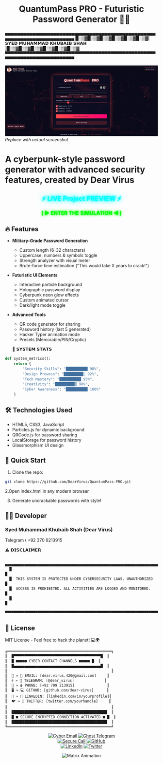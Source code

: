 
<h1><div align="center">QuantumPass PRO - Futuristic Password Generator 🚀🔮</div></h1>
▄▄▄▄▄▄▄▄▄▄▄▄▄▄▄▄▄▄▄▄▄▄▄▄▄▄▄▄▄▄▄▄▄▄▄▄▄▄▄▄▄▄▄▄▄▄▄▄▄▄▄▄▄▄▄▄▄▄▄▄▄▄▄▄▄▄▄▄▄▄▄▄▄
█░▒▓█░▒▓█░▒▓█░▒▓█░▒▓█░▒▓[ 𝗦𝗬𝗘𝗗 𝗠𝗨𝗛𝗔𝗠𝗠𝗔𝗗 𝗞𝗛𝗨𝗕𝗔𝗜𝗕 𝗦𝗛𝗔𝗛 ]█░▒▓█░▒▓█░▒▓█░▒▓█░▒▓█░▒▓
▀▀▀▀▀▀▀▀▀▀▀▀▀▀▀▀▀▀▀▀▀▀▀▀▀▀▀▀▀▀▀▀▀▀▀▀▀▀▀▀▀▀▀▀▀▀▀▀▀▀▀▀▀▀▀▀▀▀▀▀▀▀▀▀▀▀▀▀▀▀▀▀▀

![QuantumPass Screenshot](https://raw.githubusercontent.com/DearVirussir/QuantumPass-PRO/refs/heads/main/pass.JPG) *Replace with actual screenshot*

**<h1>A cyberpunk-style password generator with advanced security features, created by Dear Virus</h1>**


<h2 align="center">
  <span style="color: #0ff; text-shadow: 0 0 5px #0ff, 0 0 10px #0ff, 0 0 20px #0ff;">⚡ LIVE Project PREVIEW ⚡</span>
</h2>

<p align="center">
  <a href="https://quantumpass-pro.netlify.app/" style="color: #0f0; text-decoration: none; font-weight: bold; font-size: 1.2em; text-shadow: 0 0 5px #0f0, 0 0 10px #0f0;">
    [ ► ENTER THE SIMULATION ◄ ]
  </a>
</p>

## 🔥 Features

- **Military-Grade Password Generation**
  - Custom length (6-32 characters)
  - Uppercase, numbers & symbols toggle
  - Strength analyzer with visual meter
  - Brute-force time estimation ("This would take X years to crack!")

- **Futuristic UI Elements**
  - Interactive particle background
  - Holographic password display
  - Cyberpunk neon glow effects
  - Custom animated cursor
  - Dark/light mode toggle

- **Advanced Tools**
  - QR code generator for sharing
  - Password history (last 5 generated)
  - Hacker Typer animation mode
  - Presets (Memorable/PIN/Cryptic)
 
  💾 𝗦𝗬𝗦𝗧𝗘𝗠 𝗦𝗧𝗔𝗧𝗦
```python
def system_metrics():
    return {
        "Security Skills": "██████████ 98%",
        "Design Prowess": "█████████░ 92%", 
        "Tech Mastery": "██████████ 95%",
        "Creativity": "█████████▒ 90%",
        "Cyber Awareness": "██████████ 100%"
    }
```

## 🛠️ Technologies Used

- HTML5, CSS3, JavaScript
- Particles.js for dynamic background
- QRCode.js for password sharing
- LocalStorage for password history
- Glassmorphism UI design

## 🚀 Quick Start

1. Clone the repo:
```bash
git clone https://github.com/DearVirus/QuantumPass-PRO.git
```

2.Open index.html in any modern browser

3. Generate uncrackable passwords with style!

<h2>🧑‍💻 Developer</h2>
<h3>Syed Muhammad Khubaib Shah (Dear Virus)</h3>
Telegram
📞 +92 370 9213915

⚠️ 𝗗𝗜𝗦𝗖𝗟𝗔𝗜𝗠𝗘𝗥

```
   ▄▄▄▄▄▄▄▄▄▄▄▄▄▄▄▄▄▄▄▄▄▄▄▄▄▄▄▄▄▄▄▄▄▄▄▄▄▄▄▄▄▄▄▄▄▄▄▄▄▄▄▄▄▄▄▄▄▄▄▄▄▄▄▄▄▄▄▄▄▄▄▄▄
  █                                                                         █
  █  THIS SYSTEM IS PROTECTED UNDER CYBERSECURITY LAWS. UNAUTHORIZED        █
  █  ACCESS IS PROHIBITED. ALL ACTIVITIES ARE LOGGED AND MONITORED.         █
  █                                                                         █
  ▀▀▀▀▀▀▀▀▀▀▀▀▀▀▀▀▀▀▀▀▀▀▀▀▀▀▀▀▀▀▀▀▀▀▀▀▀▀▀▀▀▀▀▀▀▀▀▀▀▀▀▀▀▀▀▀▀▀▀▀▀▀▀▀▀▀▀▀▀▀▀▀▀
```
<h2>📜 License</h2>
MIT License - Feel free to hack the planet! 💻🌍

```
╔════════════════════════════════════════════════╗
║  █▀▀▀▀▀▀▀▀▀▀▀▀▀▀▀▀▀▀▀▀▀▀▀▀▀▀▀▀▀▀▀▀▀▀▀▀▀▀▀▀█  ║
║  █ ■■■■■ CYBER CONTACT CHANNELS ■■■■■ █  ║
║  █▄▄▄▄▄▄▄▄▄▄▄▄▄▄▄▄▄▄▄▄▄▄▄▄▄▄▄▄▄▄▄▄▄▄▄▄▄▄▄▄█  ║
║                                                ║
║  🔮 » 📧 EMAIL: [dear.virus.420@gmail.com]     ║
║  🌀 » 📱 TELEGRAM: [@dear_virus]              ║
║  💾 » ☎ PHONE: [+92 709 213915]               ║
║  🖥️ » 💻 GITHUB: [github.com/dear-virus]      ║
║  🔗 » 💼 LINKEDIN: [linkedin.com/in/yourprofile]║
║  🐦 » 🐤 TWITTER: [twitter.com/yourhandle]     ║
║                                                ║
║  ████████████████████████████████████████████  ║
║  █ ■ SECURE ENCRYPTED CONNECTION ACTIVATED ■ █  ║
║  ████████████████████████████████████████████  ║
╚════════════════════════════════════════════════╝
```
<div align="center">

[![Cyber Email](https://img.shields.io/badge/📧_CYBER_MAIL-dear.virus.420%40gmail.com-ff00ff?style=for-the-badge&logo=gmail&logoColor=white&labelColor=black)](mailto:dear.virus.420@gmail.com)
[![Ghost Telegram](https://img.shields.io/badge/📡_GHOST_PROTOCOL-%40dear__virus-00ffff?style=for-the-badge&logo=telegram&logoColor=white&labelColor=black)](https://t.me/dear_virus)  
[![Secure Call](https://img.shields.io/badge/📞_ENCRYPTED_CALL-%2B92%20709%20213915-00ff00?style=for-the-badge&logo=whatsapp&logoColor=black&labelColor=black)](tel:+92709213915)
[![GitHub](https://img.shields.io/badge/💾_SOURCE_CODE-000000?style=for-the-badge&logo=github&logoColor=white)](https://github.com/dear-virus)  
[![LinkedIn](https://img.shields.io/badge/🔗_NETWORK_PROFILE-0A66C2?style=for-the-badge&logo=linkedin&logoColor=white&labelColor=black)](https://linkedin.com/in/yourprofile)
[![Twitter](https://img.shields.io/badge/🌐_DATA_STREAM-1DA1F2?style=for-the-badge&logo=twitter&logoColor=white&labelColor=black)](https://twitter.com/yourhandle)

![Matrix Animation](https://media.giphy.com/media/12zV7u6Bh0vHpu/giphy.gif)
